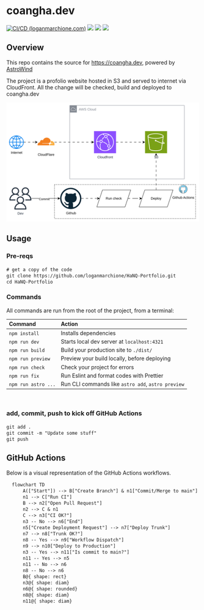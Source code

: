 # coangha.dev

[![CI/CD (loganmarchione.com)](https://github.com/vippr1237/HaNQ-Portfolio/actions/workflows/production.yml/badge.svg)](https://github.com/vippr1237/HaNQ-Portfolio/actions/workflows/production.yml)
[![](https://img.shields.io/website?down_color=red&down_message=offline&label=HaNQ-Portfolio&up_color=green&up_message=online&url=https%3A%2F%2FHaNQ-Portfolio)](https://HaNQ-Portfolio)
[![](https://img.shields.io/website?down_color=red&down_message=offline&label=vippr1237.github.io&up_color=green&up_message=online&url=https%3A%2F%2Fvippr1237.github.io)](https://vippr1237.github.io)
[![](https://img.shields.io/website?down_color=red&down_message=offline&label=vippr1237.dev&up_color=green&up_message=online&url=https%3A%2F%2Fvippr1237.dev)](https://vippr1237.dev)

## Overview

This repo contains the source for https://coangha.dev, powered by [AstroWind](https://astro.build/themes/details/astrowind/)

The project is a profolio website hosted in S3 and served to internet via CloudFront. All the change will be checked, build and deployed to coangha.dev

![Architecture](architecture.png)

## Usage

### Pre-reqs

```
# get a copy of the code
git clone https://github.com/loganmarchione/HaNQ-Portfolio.git
cd HaNQ-Portfolio
```
### Commands

All commands are run from the root of the project, from a terminal:

| Command             | Action                                             |
| :------------------ | :------------------------------------------------- |
| `npm install`       | Installs dependencies                              |
| `npm run dev`       | Starts local dev server at `localhost:4321`        |
| `npm run build`     | Build your production site to `./dist/`            |
| `npm run preview`   | Preview your build locally, before deploying       |
| `npm run check`     | Check your project for errors                      |
| `npm run fix`       | Run Eslint and format codes with Prettier          |
| `npm run astro ...` | Run CLI commands like `astro add`, `astro preview` |

<br>

### add, commit, push to kick off GitHub Actions

```
git add .
git commit -m "Update some stuff"
git push
```

## GitHub Actions

Below is a visual representation of the GitHub Actions workflows.

```mermaid
  flowchart TD
      A(["Start"]) --> B["Create Branch"] & n1["Commit/Merge to main"]
      n1 --> C["Run CI"]
      B --> n2["Open Pull Request"]
      n2 --> C & n1
      C --> n3["CI OK?"]
      n3 -- No --> n6["End"]
      n5["Create Deployment Request"] --> n7["Deploy Trunk"]
      n7 --> n8["Trunk OK?"]
      n8 -- Yes --> n9["Workflow Dispatch"]
      n9 --> n10["Deploy to Production"]
      n3 -- Yes --> n11["Is commit to main?"]
      n11 -- Yes --> n5
      n11 -- No --> n6
      n8 -- No --> n6
      B@{ shape: rect}
      n3@{ shape: diam}
      n6@{ shape: rounded}
      n8@{ shape: diam}
      n11@{ shape: diam}
```
